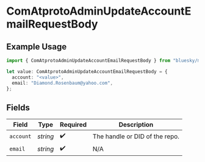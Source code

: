 # ComAtprotoAdminUpdateAccountEmailRequestBody

## Example Usage

```typescript
import { ComAtprotoAdminUpdateAccountEmailRequestBody } from "bluesky/models/operations";

let value: ComAtprotoAdminUpdateAccountEmailRequestBody = {
  account: "<value>",
  email: "Diamond.Rosenbaum@yahoo.com",
};
```

## Fields

| Field                          | Type                           | Required                       | Description                    |
| ------------------------------ | ------------------------------ | ------------------------------ | ------------------------------ |
| `account`                      | *string*                       | :heavy_check_mark:             | The handle or DID of the repo. |
| `email`                        | *string*                       | :heavy_check_mark:             | N/A                            |